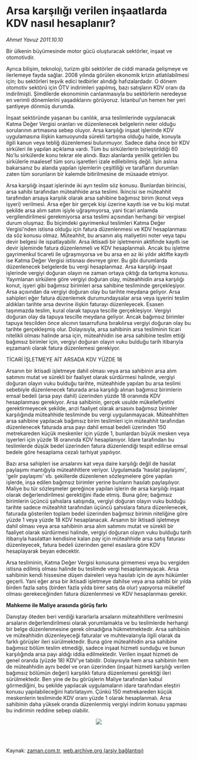 # Arsa karşılığı verilen inşaatlarda KDV nasıl hesaplanır?

*Ahmet  Yavuz 2011.10.10*

<td class="columnist-detail">
<p>Bir ülkenin büyümesinde motor gücü oluşturacak sektörler, inşaat ve otomotivdir.</p>
<p>
<div id="haberMetinDiv">
<p>Ayrıca bilişim, teknoloji, turizm gibi sektörler de ciddi manada gelişmeye ve ilerlemeye fayda sağlar. 2008 yılında görülen ekonomik krizin atlatılabilmesi için; bu sektörleri teşvik edici tedbirler alındığı hafızalardadır. O dönem otomotiv sektörü için ÖTV indirimleri yapılmış, bazı satışların KDV oranı da indirilmişti. Şimdilerde ekonominin canlanmasıyla bu sektörlerin neredeyse en verimli dönemlerini yaşadıklarını görüyoruz. İstanbul'un hemen her yeri şantiyeye dönmüş durumda.
<p> İnşaat sektöründe yaşanan bu canlılık, arsa teslimlerinde uygulanacak Katma Değer Vergisi oranları ve düzenlenecek belgelerin neler olduğu sorularının artmasına sebep oluyor. Arsa karşılığı inşaat işlerinde KDV uygulamasına ilişkin kamuoyunda sürekli tartışma olduğu halde, konuyla ilgili kanun veya tebliğ düzenlemesi bulunmuyor. Sadece daha önce bir KDV sirküleri ile yapılan açıklama vardı. Tüm bu sirkülerlerin birleştirildiği 60 No'lu sirkülerde konu tekrar ele alındı. Bazı alanlarda yenilik getirilen bu sirkülerle maalesef tüm soru işaretleri izale edilebilmiş değil. İşin aslına bakarsanız bu alanda yapılan işlemlerin çeşitliliği ve tarafların durumları zaten tüm sorunların bir kalemde bitirilmesine de müsaade etmiyor.
<p> Arsa karşılığı inşaat işlerinde iki ayrı teslim söz konusu. Bunlardan birincisi, arsa sahibi tarafından müteahhide arsa teslimi. İkincisi ise müteahhit tarafından arsaya karşılık olarak arsa sahibine bağımsız birim (konut veya işyeri) verilmesi. Arsa eğer bir gerçek kişi üzerine kayıtlı ise ve bu kişi mutat şekilde arsa alım satım işiyle uğraşmıyorsa, yani ticari anlamda vergilendirilmesi gerekmiyorsa arsa teslimi açısından herhangi bir vergisel durum oluşmaz. Bu biçimdeki gayrimenkul teslimleri Katma Değer Vergisi'nden istisna olduğu için fatura düzenlenmesi ve KDV hesaplanması da söz konusu olmaz. Müteahhit, bu arsanın alış maliyetini noter veya tapu devir belgesi ile ispatlayabilir. Arsa iktisadi bir işletmenin aktifinde kayıtlı ise devir işleminde fatura düzenlenmeli ve KDV hesaplanmalı. Ancak bu işletme gayrimenkul ticareti ile uğraşmıyorsa ve bu arsa en az iki yıldır aktifte kayıtlı ise Katma Değer Vergisi istisnası devreye girer. Bu gibi durumlarda düzenlenecek belgelerde bu vergi hesaplanmaz. Arsa karşılığı inşaat işlerinde vergiyi doğuran olayın ne zaman ortaya çıktığı da tartışma konusu. Yayımlanan sirkülere göre vergiyi doğuran olay, müteahhidin arsa karşılığı konut, işyeri gibi bağımsız birimleri arsa sahibine tesliminde gerçekleşiyor. Arsa açısından da vergiyi doğuran olay bu tarihte meydana geliyor. Arsa sahipleri eğer fatura düzenlemek durumundaysalar arsa veya işyerini teslim aldıkları tarihte arsa devrine ilişkin faturayı düzenleyecek. Esasen taşınmazda teslim, kural olarak tapuya tescille gerçekleşiyor. Vergiyi doğuran olay da tapuya tescille meydana geliyor. Ancak bağımsız birimler tapuya tescilden önce alıcının tasarrufuna bırakılırsa vergiyi doğuran olay bu tarihte gerçekleşmiş olur. Dolayısıyla, arsa sahibinin arsa tesliminin ticari nitelikli olması halinde arsa için, müteahhidin ise arsa sahibine teslim ettiği bağımsız birimler için, vergiyi doğuran olayın vuku bulduğu tarih itibarıyla eşzamanlı olarak fatura düzenlemesi gerekiyor.
<p>TİCARİ İŞLETMEYE AİT ARSADA KDV YÜZDE 18
<p>Arsanın bir iktisadi işletmeye dahil olması veya arsa sahibinin arsa alım satımını mutat ve sürekli bir faaliyet olarak sürdürmesi halinde, vergiyi doğuran olayın vuku bulduğu tarihte, müteahhide yapılan bu arsa teslimi sebebiyle düzenlenecek faturada arsa karşılığı alınan bağımsız birimlerin emsal bedeli (arsa payı dahil) üzerinden yüzde 18 oranında KDV hesaplanması gerekiyor. Arsa sahibinin, gerçek usulde mükellefiyetini gerektirmeyecek şekilde, arızi faaliyet olarak arsasını bağımsız birimler karşılığında müteahhide tesliminde bu vergi uygulanmayacak. Müteahhitten arsa sahibine yapılacak bağımsız birim teslimleri için müteahhit tarafından düzenlenecek faturada arsa payı dahil emsal bedeli üzerinden 150 metrekareden küçük meskenler için yüzde 1, bunlardan büyük mesken veya işyerleri için yüzde 18 oranında KDV hesaplanıyor. İdare tarafından bu teslimlerde düşük bedel üzerinden fatura düzenlendiği tespit edilirse emsal bedele göre hesaplama cezalı tarhiyat yapılıyor.
<p> Bazı arsa sahipleri ise arsalarını kat veya daire karşılığı değil de hasılat paylaşımı mantığıyla müteahhitlere veriyor. Uygulamada 'hasılat paylaşımı', 'gelir paylaşımı' vb. şekillerde düzenlenen sözleşmelere göre yapılan işlerde, inşa edilen bağımsız birimler yerine bunların hasılatı paylaşılıyor. Maliye bu tür sözleşmeler gereğince yapılan işlerin de arsa karşılığı inşaat olarak değerlendirilmesi gerektiğini ifade etmiş. Buna göre; bağımsız birimlerin üçüncü şahıslara satışında, vergiyi doğuran olayın vuku bulduğu tarihte sadece müteahhit tarafından üçüncü şahıslara fatura düzenlenecek, faturada gösterilen toplam bedel üzerinden bağımsız birimin niteliğine göre yüzde 1 veya yüzde 18 KDV hesaplanacak. Arsanın bir iktisadi işletmeye dahil olması veya arsa sahibinin arsa alım satımını mutat ve sürekli bir faaliyet olarak sürdürmesi halinde, vergiyi doğuran olayın vuku bulduğu tarih itibarıyla hasılattan kendisine kalan pay için müteahhide arsa satış faturası düzenleyecek, fatura bedeli üzerinden genel esaslara göre KDV hesaplayarak beyan edecektir. 
<p>Arsa tesliminin, Katma Değer Vergisi konusuna girmemesi veya bu vergiden istisna edilmiş olması halinde bu teslimde vergi hesaplanmayacak. Arsa sahibinin kendi hissesine düşen daireleri veya hasılatı için de aynı hükümler geçerli. Yani eğer arsa bir iktisadi işletmeye dahilse veya arsa sahibi bir yılda birden fazla satış (birden fazla yılda birer satış da olur) yapıyorsa mükellef olması gerekeceğinden fatura düzenlenmesi ve KDV hesaplanması gerekir.
<p>
<p><b>Mahkeme ile Maliye arasında görüş farkı</b>
<p>Danıştay öteden beri verdiği kararlarla arsaların müteahhitlere verilmesini arsaların değerlendirilmesi olarak yorumlamakta ve bu teslimlerde herhangi bir belge düzenlenmesine gerek olmadığına hükmetmektedir. Arsa sahibinin ve müteahhidin düzenleyeceği faturalar ve muhtevalarıyla ilgili olarak da farklı görüşler ileri sürülmektedir. Buna göre müteahhidin arsa sahibine bağımsız bölüm teslim etmediği, sadece inşaat hizmeti sunduğu ve bunun karşılığında arsa payı aldığı iddia edilmektedir. Verilen inşaat hizmeti de genel oranda (yüzde 18) KDV'ye tabidir. Dolayısıyla hem arsa sahibinin hem de müteahhidin aynı bedel ve oran üzerinden (inşaat hizmeti karşılığı verilen bağımsız bölümün değeri) karşılıklı fatura düzenlemesi gerektiği ileri sürülmektedir. Ben yine de bu görüşlerin Maliye tarafından kabul görmediğini, bu şekilde yapılacak uygulamaların idare tarafından eleştiri konusu yapılabileceğini hatırlatayım. Çünkü 150 metrekareden küçük meskenlerin tesliminde KDV oranı yüzde 1 olarak hesaplanmalı. Arsa sahibinin daha yüksek oranda düzenlenmiş vergiyi indirim konusu yapması bu indirimin reddine sebep olabilir.
<p>
<p><p align="center"><img border="0" src="http://web.archive.org/web/20111213105927im_/http://medya.zaman.com.tr/2011/10/10/vergi-takvimi.jpg"/>
</p></p></p></p></p></p></p></p></p></p></p></p></p></div>
</p>


<p><br>
		 </br></p></td>

Kaynak: [zaman.com.tr](http://zaman.com.tr/yazar.do?yazino=1188764), [web.archive.org (arşiv bağlantısı)](http://web.archive.org/web/20111213105927/http://zaman.com.tr/yazar.do?yazino=1188764)
